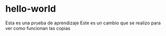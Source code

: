 # hello-world
Esta es una prueba de aprendizaje
Este es un cambio que se realizo para ver como funcionan las copias
